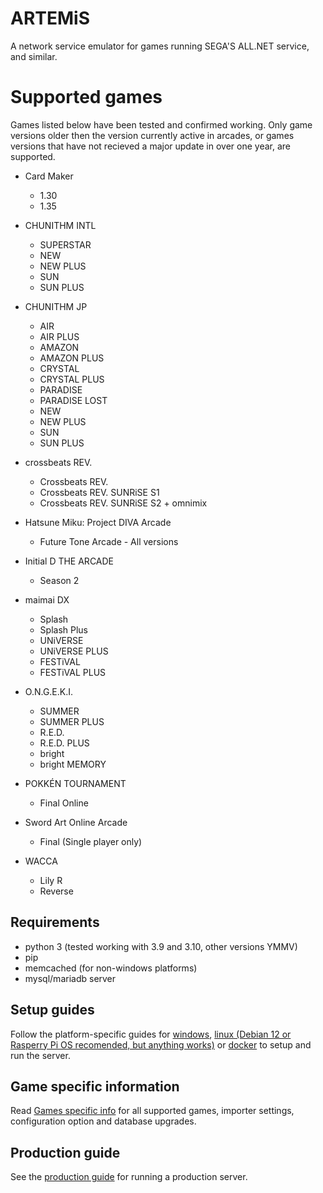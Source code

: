 # ARTEMiS
A network service emulator for games running SEGA'S ALL.NET service, and similar.

# Supported games
Games listed below have been tested and confirmed working. Only game versions older then the version currently active in arcades, or games versions that have not recieved a major update in over one year, are supported.

+ Card Maker
    + 1.30
    + 1.35

+ CHUNITHM INTL
    + SUPERSTAR
    + NEW
    + NEW PLUS
    + SUN
    + SUN PLUS

+ CHUNITHM JP
    + AIR
    + AIR PLUS
    + AMAZON
    + AMAZON PLUS
    + CRYSTAL
    + CRYSTAL PLUS
    + PARADISE
    + PARADISE LOST
    + NEW
    + NEW PLUS
    + SUN
    + SUN PLUS

+ crossbeats REV.
    + Crossbeats REV.
    + Crossbeats REV. SUNRiSE S1
    + Crossbeats REV. SUNRiSE S2 + omnimix

+ Hatsune Miku: Project DIVA Arcade
    + Future Tone Arcade - All versions

+ Initial D THE ARCADE
    + Season 2

+ maimai DX
    + Splash
    + Splash Plus
    + UNiVERSE
    + UNiVERSE PLUS
    + FESTiVAL
    + FESTiVAL PLUS

+ O.N.G.E.K.I.
    + SUMMER
    + SUMMER PLUS
    + R.E.D.
    + R.E.D. PLUS
    + bright
    + bright MEMORY

+ POKKÉN TOURNAMENT
    + Final Online

+ Sword Art Online Arcade
    + Final (Single player only)

+ WACCA
    + Lily R
    + Reverse

## Requirements
- python 3 (tested working with 3.9 and 3.10, other versions YMMV)
- pip
- memcached (for non-windows platforms)
- mysql/mariadb server

## Setup guides
Follow the platform-specific guides for [windows](docs/INSTALL_WINDOWS.md), [linux (Debian 12 or Rasperry Pi OS recomended, but anything works)](docs/INSTALL_LINUX.md) or [docker](docs/INSTALL_DOCKER.md) to setup and run the server.

## Game specific information
Read [Games specific info](docs/game_specific_info.md) for all supported games, importer settings, configuration option and database upgrades.

## Production guide
See the [production guide](docs/prod.md) for running a production server.

